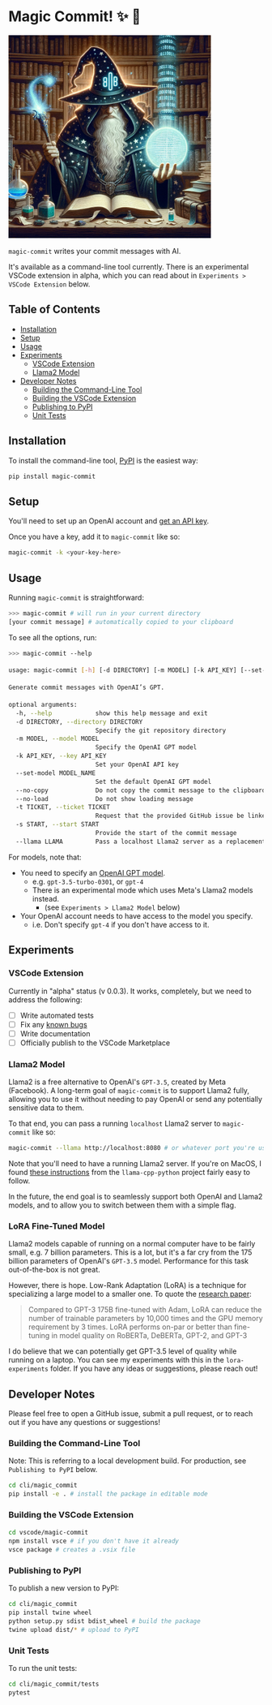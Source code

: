# Magic Commit! ✨ 🍰

<img src="splash-image.png" alt="Magic Commit" width="400"/>

`magic-commit` writes your commit messages with AI. 

It's available as a command-line tool currently. There is an experimental VSCode extension in alpha, which you can read about in `Experiments > VSCode Extension` below.

## Table of Contents

- [Installation](#installation)
- [Setup](#setup)
- [Usage](#usage)
- [Experiments](#experiments)
    - [VSCode Extension](#vscode-extension)
    - [Llama2 Model](#llama2-model)
- [Developer Notes](#developer-notes)
    - [Building the Command-Line Tool](#building-the-command-line-tool)
    - [Building the VSCode Extension](#building-the-vscode-extension)
    - [Publishing to PyPI](#publishing-to-pypi)
    - [Unit Tests](#unit-tests)

## Installation

To install the command-line tool, [PyPI](https://pypi.org/project/magic-commit/) is the easiest way:
```bash
pip install magic-commit
```

## Setup

You'll need to set up an OpenAI account and [get an API key](https://platform.openai.com/account/api-keys).

Once you have a key, add it to `magic-commit` like so:
```bash
magic-commit -k <your-key-here>
```

## Usage

Running `magic-commit` is straightforward:
```bash
>>> magic-commit # will run in your current directory
[your commit message] # automatically copied to your clipboard
```

To see all the options, run:
```bash
>>> magic-commit --help

usage: magic-commit [-h] [-d DIRECTORY] [-m MODEL] [-k API_KEY] [--set-model MODEL_NAME] [--no-copy] [--no-load] [-t TICKET] [-s START] [--llama LLAMA]

Generate commit messages with OpenAI’s GPT.

optional arguments:
  -h, --help            show this help message and exit
  -d DIRECTORY, --directory DIRECTORY
                        Specify the git repository directory
  -m MODEL, --model MODEL
                        Specify the OpenAI GPT model
  -k API_KEY, --key API_KEY
                        Set your OpenAI API key
  --set-model MODEL_NAME
                        Set the default OpenAI GPT model
  --no-copy             Do not copy the commit message to the clipboard
  --no-load             Do not show loading message
  -t TICKET, --ticket TICKET
                        Request that the provided GitHub issue be linked in the commit message
  -s START, --start START
                        Provide the start of the commit message
  --llama LLAMA         Pass a localhost Llama2 server as a replacement for OpenAI API
```

For models, note that:
- You need to specify an [OpenAI GPT model](https://platform.openai.com/docs/models).
    - e.g. `gpt-3.5-turbo-0301`, or `gpt-4`
    - There is an experimental mode which uses Meta's Llama2 models instead. 
        - (see `Experiments > Llama2 Model` below)
- Your OpenAI account needs to have access to the model you specify.
    - i.e. Don't specify `gpt-4` if you don't have access to it.

## Experiments

### VSCode Extension

Currently in "alpha" status (v 0.0.3). It works, completely, but we need to address the following:

- [ ] Write automated tests
- [ ] Fix any [known bugs](https://github.com/heyodai/magic-commit/issues?q=is%3Aissue+is%3Aopen+label%3Abug)
- [ ] Write documentation
- [ ] Officially publish to the VSCode Marketplace

### Llama2 Model

Llama2 is a free alternative to OpenAI's `GPT-3.5`, created by Meta (Facebook). A long-term goal of `magic-commit` is to support Llama2 fully, allowing you to use it without needing to pay OpenAI or send any potentially sensitive data to them.

To that end, you can pass a running `localhost` Llama2 server to `magic-commit` like so:
```bash
magic-commit --llama http://localhost:8080 # or whatever port you're using
```

Note that you'll need to have a running Llama2 server. If you're on MacOS, I found [these instructions](https://github.com/abetlen/llama-cpp-python/blob/main/docs/install/macos.md) from the `llama-cpp-python` project fairly easy to follow.

In the future, the end goal is to seamlessly support both OpenAI and Llama2 models, and to allow you to switch between them with a simple flag.

### LoRA Fine-Tuned Model

Llama2 models capable of running on a normal computer have to be fairly small, e.g. 7 billion parameters. This is a lot, but it's a far cry from the 175 billion parameters of OpenAI's `GPT-3.5` model. Performance for this task out-of-the-box is not great.

However, there is hope. Low-Rank Adaptation (LoRA) is a technique for specializing a large model to a smaller one. To quote the [research paper](https://arxiv.org/abs/2106.09685):

> Compared to GPT-3 175B fine-tuned with Adam, LoRA can reduce the number of trainable parameters by 10,000 times and the GPU memory requirement by 3 times. LoRA performs on-par or better than fine-tuning in model quality on RoBERTa, DeBERTa, GPT-2, and GPT-3

I do believe that we can potentially get GPT-3.5 level of quality while running on a laptop. You can see my experiments with this in the `lora-experiments` folder. If you have any ideas or suggestions, please reach out!

## Developer Notes

Please feel free to open a GitHub issue, submit a pull request, or to reach out if you have any questions or suggestions!

### Building the Command-Line Tool

Note: This is referring to a local development build. For production, see `Publishing to PyPI` below.

```bash
cd cli/magic_commit
pip install -e . # install the package in editable mode
```

### Building the VSCode Extension

```bash
cd vscode/magic-commit
npm install vsce # if you don't have it already
vsce package # creates a .vsix file
```

### Publishing to PyPI

To publish a new version to PyPI:
```bash
cd cli/magic_commit
pip install twine wheel
python setup.py sdist bdist_wheel # build the package
twine upload dist/* # upload to PyPI
```

### Unit Tests

To run the unit tests:
```bash
cd cli/magic_commit/tests
pytest
```
